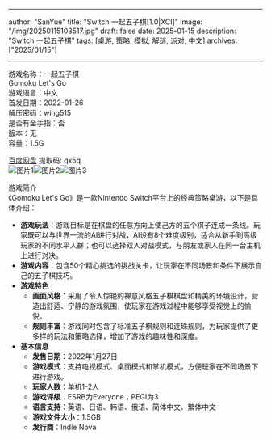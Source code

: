 
---
author: "SanYue"
title: "Switch 一起五子棋[1.0|XCI]"
image: "/img/20250115103517.jpg"
draft: false
date: 2025-01-15
description: "Switch 一起五子棋"
tags: [桌游, 策略, 模拟, 解谜, 派对, 中文]
archives: ["2025/01/15"]

---

游戏名称：一起五子棋   
Gomoku Let's Go    
游戏语言：中文  
首发日期：2022-01-26  
解压密码：wing515  
是否有金手指：否  
版本：无   
容量：1.5G

[百度网盘](https://pan.baidu.com/s/1n9T1RRoEyoh1ugakrpfZBg) 提取码: qx5q  
![图片1](/img/f832b5.jpg)![图片2](/img/bfdacf.jpg)![图片3](/img/85125e.jpg)  

游戏简介  
《Gomoku Let's Go》是一款Nintendo Switch平台上的经典策略桌游，以下是具体介绍：
- **游戏玩法**：游戏目标是在棋盘的任意方向上使己方的五个棋子连成一条线。玩家既可以与世界一流的AI进行对战，AI设有8个难度级别，适合从新手到高级玩家的不同水平人群；也可以选择双人对战模式，与朋友或家人在同一台主机上进行对决。
- **游戏内容**：包含50个精心挑选的挑战关卡，让玩家在不同场景和条件下展示自己的五子棋技巧。
- **游戏特色**
    - **画面风格**：采用了令人惊艳的禅意风格五子棋棋盘和精美的环境设计，营造出舒适、宁静的游戏氛围，使玩家在游戏过程中能够享受视觉上的愉悦。
    - **规则丰富**：游戏同时包含了标准五子棋规则和连珠规则，为玩家提供了更多样的玩法和策略选择，增加了游戏的趣味性和深度。
- **基本信息**
    - **发售日期**：2022年1月27日
    - **游戏模式**：支持电视模式、桌面模式和掌机模式，方便玩家在不同场景下进行游戏。
    - **玩家人数**：单机1-2人
    - **游戏评级**：ESRB为Everyone；PEGI为3
    - **语言支持**：英语、日语、韩语、俄语、简体中文、繁体中文
    - **游戏文件大小**：1.5GB
    - **发行商**：Indie Nova
